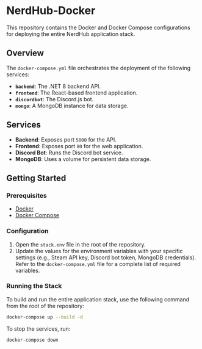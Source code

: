 # NerdHub-Docker

This repository contains the Docker and Docker Compose configurations for deploying the entire NerdHub application stack.

## Overview

The `docker-compose.yml` file orchestrates the deployment of the following services:

-   **`backend`**: The .NET 8 backend API.
-   **`frontend`**: The React-based frontend application.
-   **`discordbot`**: The Discord.js bot.
-   **`mongo`**: A MongoDB instance for data storage.

## Services

-   **Backend**: Exposes port `5000` for the API.
-   **Frontend**: Exposes port `80` for the web application.
-   **Discord Bot**: Runs the Discord bot service.
-   **MongoDB**: Uses a volume for persistent data storage.

## Getting Started

### Prerequisites

-   [Docker](https://www.docker.com/get-started)
-   [Docker Compose](https://docs.docker.com/compose/install/)

### Configuration

1.  Open the `stack.env` file in the root of the repository.
2.  Update the values for the environment variables with your specific settings (e.g., Steam API key, Discord bot token, MongoDB credentials). Refer to the `docker-compose.yml` file for a complete list of required variables.

### Running the Stack

To build and run the entire application stack, use the following command from the root of the repository:

```sh
docker-compose up --build -d
```

To stop the services, run:

```sh
docker-compose down
```
